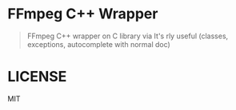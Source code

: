 FFmpeg C++ Wrapper
==================

> FFmpeg C++ wrapper on C library via It's rly useful (classes, exceptions, autocomplete with normal doc)

# LICENSE

MIT

